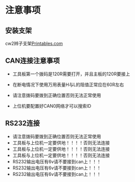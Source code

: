# 注意事项

## 安装支架

cw2辫子支架[Printables.com](https://www.printables.com/model/665329-pug-holder-for-cw2-lgx-lite)

## CAN连接注意事项

* 工具板第一个拨码是120R需要打开，并且主板的120R要接上

* 在断电情况下使用万用表量H与L的阻值正常应在60R左右

* 请注意拨码要拨到正确位置否则无法正常使用
* 上位机要配置好CAN0网络才可以搜索ID

## RS232连接

* 请注意拨码要拨到正确位置否则无法正常使用
* 工具板与上位机一定要供地！！！！否则无法连接
* 工具板与上位机一定要供地！！！！否则无法连接
* 工具板与上位机一定要供地！！！！否则无法连接
* RS232输出电压有6v请不要接到can上！！！
* RS232输出电压有6v请不要接到can上！！！
* RS232输出电压有6v请不要接到can上！！！
